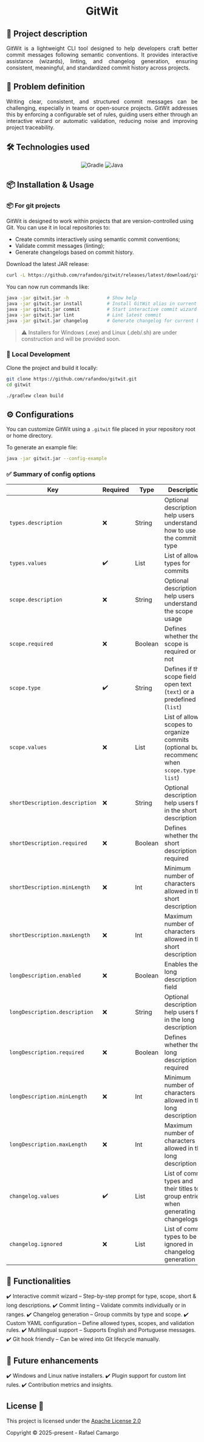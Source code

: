 <h1 align="center">GitWit</h1>

## 📝 Project description

<p align="justify">
GitWit is a lightweight CLI tool designed to help developers craft better commit messages following semantic conventions. 
It provides interactive assistance (wizards), linting, and changelog generation, ensuring consistent, meaningful, and 
standardized commit history across projects. 
</p>

## 🤔 Problem definition

<p align="justify">
Writing clear, consistent, and structured commit messages can be challenging, especially in teams or open-source projects. 
GitWit addresses this by enforcing a configurable set of rules, guiding users either through an interactive wizard or 
automatic validation, reducing noise and improving project traceability.
</p>

## 🛠️ Technologies used

<p align="center">
    <img src="https://img.shields.io/badge/Gradle-02303A.svg?style=for-the-badge&logo=gradle&logoColor=white" alt="Gradle"/>
    <img src="https://img.shields.io/badge/Java-ED8B00.svg?style=for-the-badge&logo=openjdk&logoColor=white" alt="Java"/>
</p>

## 📦 Installation & Usage

### 📦 For git projects

GitWit is designed to work within projects that are version-controlled using Git.
You can use it in local repositories to:

- Create commits interactively using semantic commit conventions;
- Validate commit messages (linting);
- Generate changelogs based on commit history.

Download the latest JAR release:

```bash
curl -L https://github.com/rafandoo/gitwit/releases/latest/download/gitwit.jar -o gitwit.jar
```

You can now run commands like:

```bash
java -jar gitwit.jar -h              # Show help
java -jar gitwit.jar install         # Install GitWit alias in current repository
java -jar gitwit.jar commit          # Start interactive commit wizard
java -jar gitwit.jar lint            # Lint latest commit
java -jar gitwit.jar changelog       # Generate changelog for current branch
```

> ⚠️ Installers for Windows (.exe) and Linux (.deb/.sh) are under construction and will be provided soon.

### 🧪 Local Development

Clone the project and build it locally:

```bash
git clone https://github.com/rafandoo/gitwit.git
cd gitwit

./gradlew clean build
```

## ⚙️ Configurations

You can customize GitWit using a `.gitwit` file placed in your repository root or home directory.

To generate an example file:

```bash
java -jar gitwit.jar --config-example
```

### ✅ Summary of config options

| Key                            | Required | Type    | Description                                                                                       |
|--------------------------------|----------|---------|---------------------------------------------------------------------------------------------------|
| `types.description`            | ❌        | String  | Optional description to help users understand how to use the commit type                          |
| `types.values`                 | ✔️       | List    | List of allowed types for commits                                                                 |
| `scope.description`            | ❌        | String  | Optional description to help users understand the scope usage                                     |
| `scope.required`               | ❌        | Boolean | Defines whether the scope is required or not                                                      |
| `scope.type`                   | ✔️       | String  | Defines if the scope field is open text (`text`) or a predefined list (`list`)                    |
| `scope.values`                 | ❌        | List    | List of allowed scopes to organize commits (optional but recommended when `scope.type` is `list`) |
| `shortDescription.description` | ❌        | String  | Optional description to help users fill in the short description                                  |
| `shortDescription.required`    | ❌        | Boolean | Defines whether the short description is required                                                 |
| `shortDescription.minLength`   | ❌        | Int     | Minimum number of characters allowed in the short description                                     |
| `shortDescription.maxLength`   | ❌        | Int     | Maximum number of characters allowed in the short description                                     |
| `longDescription.enabled`      | ❌        | Boolean | Enables the long description field                                                                |
| `longDescription.description`  | ❌        | String  | Optional description to help users fill in the long description                                   |
| `longDescription.required`     | ❌        | Boolean | Defines whether the long description is required                                                  |
| `longDescription.minLength`    | ❌        | Int     | Minimum number of characters allowed in the long description                                      |
| `longDescription.maxLength`    | ❌        | Int     | Maximum number of characters allowed in the long description                                      |
| `changelog.values`             | ✔️       | List    | List of commit types and their titles to group entries when generating changelogs                 |
| `changelog.ignored`            | ❌        | List    | List of commit types to be ignored in changelog generation                                        |

## 🔧 Functionalities

✔️ Interactive commit wizard – Step-by-step prompt for type, scope, short & long descriptions.
✔️ Commit linting – Validate commits individually or in ranges.
✔️ Changelog generation – Group commits by type and scope.
✔️ Custom YAML configuration – Define allowed types, scopes, and validation rules.
✔️ Multilingual support – Supports English and Portuguese messages.
✔️ Git hook friendly – Can be wired into Git lifecycle manually.

## 🚀 Future enhancements

✔️ Windows and Linux native installers.
✔️ Plugin support for custom lint rules.
✔️ Contribution metrics and insights.

## License 🔑

This project is licensed under the [Apache License 2.0](https://github.com/rafandoo/gitwit/blob/f76cb4e1e145816dc2cccd60c0ae0af6157172b0/LICENSE)

Copyright :copyright: 2025-present - Rafael Camargo
